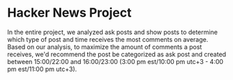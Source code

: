 # Hacker News Project
In the entire project, we analyzed ask posts and show posts to determine which type of post and time receives the most comments on average. Based on our analysis, to maximize the amount of comments a post receives, we'd recommend the post be categorized as ask post and created between 15:00/22:00 and 16:00/23:00 (3:00 pm est/10:00 pm utc+3 - 4:00 pm est/11:00 pm utc+3).
